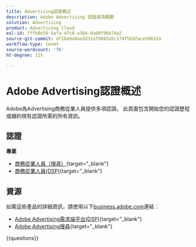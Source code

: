 ```yaml
---
title: Advertising認證概述
description: Adobe Advertising 認證選項概觀
solution: Advertising
product: Advertising Cloud
exl-id: fffb8e56-5afa-4fc0-a384-8a00f96b74a2
source-git-commit: df1be8a0aa3d31a79083a5c174f5692ace506524
workflow-type: tm+mt
source-wordcount: '76'
ht-degree: 11%

---
```


# Adobe Advertising認證概述

Adobe為Advertising商務從業人員提供多項認證。  此頁面包含開始您的認證歷程或續約現有認證所需的所有資訊。

## 認證

**專業**

* [商務從業人員（搜尋）](https://certification.adobe.com/certification/advertising-search-business-practitioner-professional){target="_blank"} <!--AD0-E501-->
* [商務從業人員(DSP)](https://certification.adobe.com/certification/advertising-dsp-business-practitioner-professional){target="_blank"} <!--AD0-E502-->

## 資源

如需這些產品的詳細資訊，請使用以下[business.adobe.com](https://business.adobe.com/)連結：

* [Adobe Advertising需求端平台(DSP)](https://business.adobe.com/products/advertising/demand-side-platform.html){target="_blank"}
* [Adobe Advertising搜尋](https://business.adobe.com/products/advertising/search-marketing-management.html){target="_blank"}

{{questions}}

